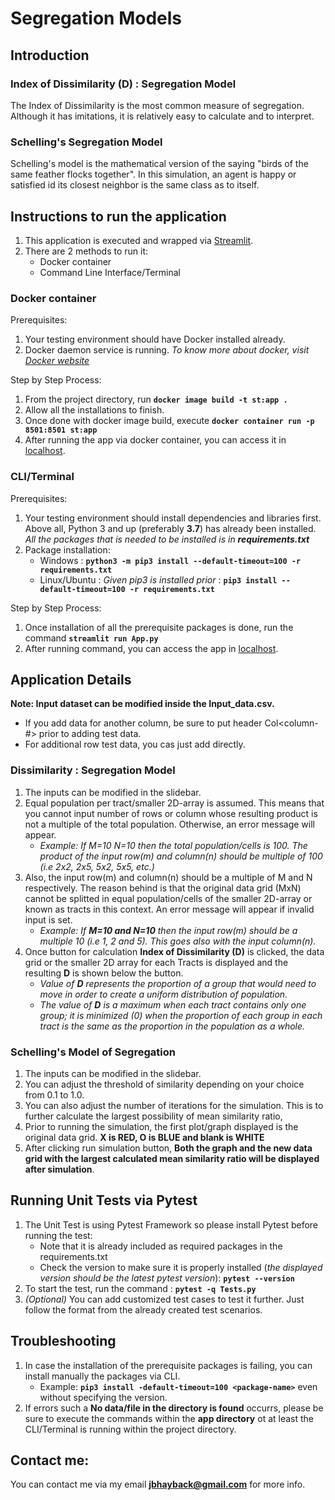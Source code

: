 # Segregation Models
## Introduction
### Index of Dissimilarity (D) : Segregation Model
The Index of Dissimilarity is the most common measure of segregation. Although it has imitations, it is relatively easy to calculate and to interpret.

### Schelling's Segregation Model
Schelling's model is the mathematical version of the saying "birds of the same feather flocks together". In this simulation, an agent is happy or satisfied id its closest neighbor is the same class as to itself.

## Instructions to run the application
1. This application is executed and wrapped via [Streamlit](https://www.streamlit.io/).
2. There are 2 methods to run it:
   - Docker container
   - Command Line Interface/Terminal

### Docker container
Prerequisites:
1. Your testing environment should have Docker installed already.
2. Docker daemon service is running.
*To know more about docker, visit [Docker website](https://docs.docker.com/)*

Step by Step Process:
1. From the project directory, run **`docker image build -t st:app .`**
2. Allow all the installations to finish.
3. Once done with docker image build, execute **`docker container run -p 8501:8501 st:app`**
3. After running the app via docker container, you can access it in [localhost](http://localhost:8501).

### CLI/Terminal
Prerequisites:
1. Your testing environment should install dependencies and libraries first. Above all, Python 3 and up (preferably **3.7**) has already been installed. *All the packages that is needed to be installed is in **requirements.txt***
2. Package installation:
   - Windows : **`python3 -m pip3 install --default-timeout=100 -r requirements.txt`**
   - Linux/Ubuntu : *Given pip3 is installed prior* : **`pip3 install --default-timeout=100 -r requirements.txt`**

Step by Step Process:
1. Once installation of all the prerequisite packages is done, run the command **`streamlit run App.py`**
2. After running command, you can access the app in [localhost](http://localhost:8501).


## Application Details
**Note: Input dataset can be modified inside the Input_data.csv.**
- If you add data for another column, be sure to put header Col<column-#> prior to adding test data.
- For additional row test data, you cas just add directly.

### Dissimilarity : Segregation Model
1. The inputs can be modified in the slidebar.
2. Equal population per tract/smaller 2D-array is assumed. This means that you cannot input number of rows or column whose resulting product is not a multiple of the total population. Otherwise, an error message will appear.
   - *Example: If M=10 N=10 then the total population/cells is 100. The product of the input row(m) and column(n) should be multiple of 100 (i.e 2x2, 2x5, 5x2, 5x5, etc.)*
3. Also, the input row(m) and column(n) should be a multiple of M and N respectively. The reason behind is that the original data grid (MxN) cannot be splitted in equal population/cells of the smaller 2D-array or known as tracts in this context. An error message will appear if invalid input is set.
   - *Example: If **M=10 and N=10** then the input row(m) should be a multiple 10 (i.e 1, 2 and 5). This goes also with the input column(n).*
4. Once button for calculation **Index of Dissimilarity (D)** is clicked, the data grid or the smaller 2D array for each Tracts is displayed and the resulting **D** is shown below the button.
   - *Value of **D** represents the proportion of a group that would need to move in order to create a uniform distribution of population.*
   - *The value of **D** is a maximum when each tract contains only one group; it is minimized (0) when the proportion of each group in each tract is the same as the proportion in the population as a whole.*
   
### Schelling's Model of Segregation
1. The inputs can be modified in the slidebar.
2. You can adjust the threshold of similarity depending on your choice from 0.1 to 1.0.
3. You can also adjust the number of iterations for the simulation. This is to further calculate the largest possibility of mean similarity ratio,
4. Prior to running the simulation, the first plot/graph displayed is the original data grid. **X is RED, O is BLUE and blank is WHITE**
5. After clicking run simulation button, **Both the graph and the new data grid with the largest calculated mean similarity ratio will be displayed after simulation**.

## Running Unit Tests via Pytest
1. The Unit Test is using Pytest Framework so please install Pytest before running the test:
   - Note that it is already included as required packages in the requirements.txt
   - Check the version to make sure it is properly installed (*the displayed version should be the latest pytest version*): **`pytest --version`** 
2. To start the test, run the command : **`pytest -q Tests.py`**
3. *(Optional)* You can add customized test cases to test it further. Just follow the format from the already created test scenarios.

## Troubleshooting
1. In case the installation of the prerequisite packages is failing, you can install manually the packages via CLI.
   - Example: **`pip3 install -default-timeout=100 <package-name>`** even without specifying the version.
2. If errors such a **No data/file in the directory is found** occurrs, please be sure to execute the commands within the **app directory** ot at least the CLI/Terminal is running within the project directory.

## Contact me:
You can contact me via my email **jbhayback@gmail.com** for more info.
